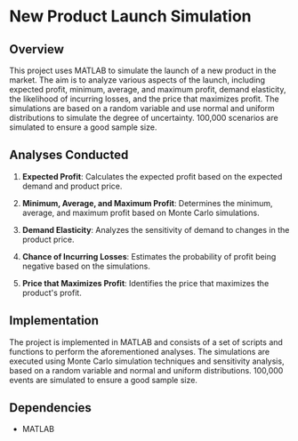 # New Product Launch Simulation

## Overview

This project uses MATLAB to simulate the launch of a new product in the market. The aim is to analyze various aspects of the launch, including expected profit, minimum, average, and maximum profit, demand elasticity, the likelihood of incurring losses, and the price that maximizes profit. The simulations are based on a random variable and use normal and uniform distributions to simulate the degree of uncertainty. 100,000 scenarios are simulated to ensure a good sample size.

## Analyses Conducted

1. **Expected Profit**: Calculates the expected profit based on the expected demand and product price.

2. **Minimum, Average, and Maximum Profit**: Determines the minimum, average, and maximum profit based on Monte Carlo simulations.

3. **Demand Elasticity**: Analyzes the sensitivity of demand to changes in the product price.

4. **Chance of Incurring Losses**: Estimates the probability of profit being negative based on the simulations.

5. **Price that Maximizes Profit**: Identifies the price that maximizes the product's profit.

## Implementation

The project is implemented in MATLAB and consists of a set of scripts and functions to perform the aforementioned analyses. The simulations are executed using Monte Carlo simulation techniques and sensitivity analysis, based on a random variable and normal and uniform distributions. 100,000 events are simulated to ensure a good sample size.

## Dependencies

- MATLAB
